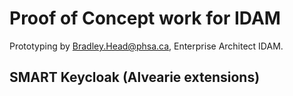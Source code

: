 # Proof of Concept work for IDAM

Prototyping by Bradley.Head@phsa.ca, Enterprise Architect IDAM.

## SMART Keycloak (Alvearie extensions)

